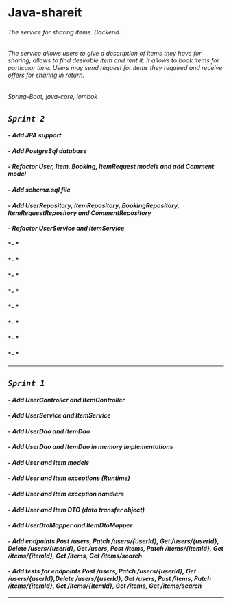 # **Java-shareit**

###### The service for sharing items. Backend.
###### The service allows users to give a description of items they have for sharing, allows to find desirable item and rent it. It allows to book items for particular time. Users may send request for items they required and receive offers for sharing in return.
###### Spring-Boot, java-core, lombok



## *`Sprint 2`*
#### *- Add JPA support*
#### *- Add PostgreSql database*
#### *- Refactor User, Item, Booking, ItemRequest models and add Comment model*
#### *- Add schema.sql file*
#### *- Add UserRepository, ItemRepository, BookingRepository, ItemRequestRepository and CommentRepository*
#### *- Refactor UserService and ItemService*
#### *- *
#### *- *
#### *- *
#### *- *
#### *- *
#### *- *
#### *- *
#### *- *
___

## *`Sprint 1`*
#### *- Add UserController and ItemController*
#### *- Add UserService and ItemService*
#### *- Add UserDao and ItemDao*
#### *- Add UserDao and ItemDao in memory implementations*
#### *- Add User and Item models*
#### *- Add User and Item exceptions (Runtime)*
#### *- Add User and Item exception handlers*
#### *- Add User and Item DTO (data transfer object)*
#### *- Add UserDtoMapper and ItemDtoMapper*
#### *- Add endpoints Post /users, Patch /users/{userId}, Get /users/{userId}, Delete /users/{userId}, Get /users, Post /items, Patch /items/{itemId}, Get /items/{itemId}, Get /items, Get /items/search*
#### *- Add tests for endpoints Post /users, Patch /users/{userId}, Get /users/{userId},Delete /users/{userId}, Get /users, Post /items, Patch /items/{itemId}, Get /items/{itemId}, Get /items, Get /items/search*
___
    